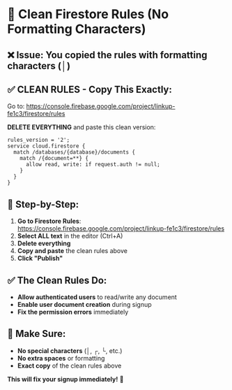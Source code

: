 # 🔧 Clean Firestore Rules (No Formatting Characters)

## ❌ Issue: You copied the rules with formatting characters (│)

## ✅ CLEAN RULES - Copy This Exactly:

Go to: https://console.firebase.google.com/project/linkup-fe1c3/firestore/rules

**DELETE EVERYTHING** and paste this clean version:

```
rules_version = '2';
service cloud.firestore {
  match /databases/{database}/documents {
    match /{document=**} {
      allow read, write: if request.auth != null;
    }
  }
}
```

## 🎯 Step-by-Step:

1. **Go to Firestore Rules**: https://console.firebase.google.com/project/linkup-fe1c3/firestore/rules
2. **Select ALL text** in the editor (Ctrl+A)
3. **Delete everything**
4. **Copy and paste** the clean rules above
5. **Click "Publish"**

## ✅ The Clean Rules Do:

- **Allow authenticated users** to read/write any document
- **Enable user document creation** during signup
- **Fix the permission errors** immediately

## 🚨 Make Sure:

- **No special characters** (│, ┌, └, etc.)
- **No extra spaces** or formatting
- **Exact copy** of the clean rules above

**This will fix your signup immediately!** 🚀